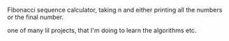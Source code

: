 Fibonacci sequence calculator, taking n and either printing all the numbers or the final number. 


one of many lil projects, that I'm doing to learn the algorithms etc.
